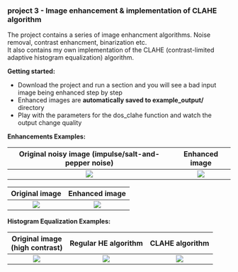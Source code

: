 
### <h3 id="toc_3">project 3 - Image enhancement & implementation of CLAHE algorithm </h3>

The project contains a series of image enhancment algorithms. Noise removal, contrast enhancment, binarization etc. <br />
It also contains my own implementation of the CLAHE (contrast-limited adaptive histogram equalization) algorithm.

**Getting started:**

* Download the project and run a section and you will see a bad input image being enhanced step by step
* Enhanced images are **automatically saved to example_output/** directory 
* Play with the parameters for the dos_clahe function and watch the output change quality

**Enhancements Examples:**

Original noisy image (impulse/salt-and-pepper noise)           |  Enhanced image
:-------------------------:|:-------------------------:
![](https://github.com/gordicaleksa/digital-image-processing/blob/master/project3/example_input/enigma.png)  |  ![](https://github.com/gordicaleksa/digital-image-processing/blob/master/project3/example_output/enigma_out.jpg)

Original image           |  Enhanced image
:-------------------------:|:-------------------------:
![](https://github.com/gordicaleksa/digital-image-processing/blob/master/project3/example_input/text_stripes.png)  |  ![](https://github.com/gordicaleksa/digital-image-processing/blob/master/project3/example_output/binarization.png)

**Histogram Equalization Examples:**

Original image <br /> (high contrast)           |  Regular HE algorithm  |       CLAHE algorithm
:-------------------------:|:-------------------------:|:-------------------------:
![](https://github.com/gordicaleksa/digital-image-processing/blob/master/project3/example_input/mars_moon.png)  |  ![](https://github.com/gordicaleksa/digital-image-processing/blob/master/project3/example_output/mars_clahe_he.jpg) | ![](https://github.com/gordicaleksa/digital-image-processing/blob/master/project3/example_output/mars_clahe_best.jpg) 
